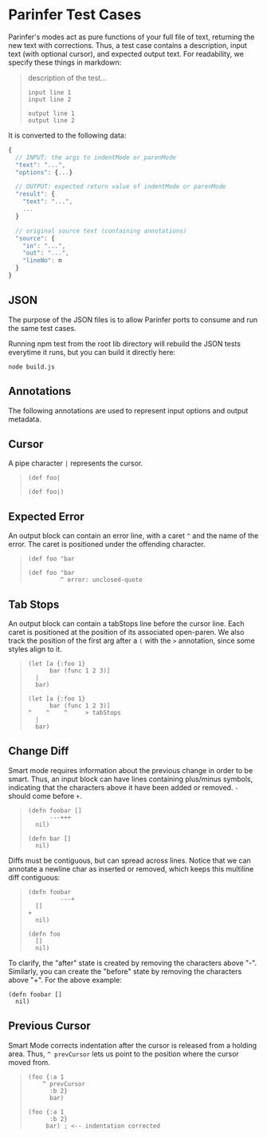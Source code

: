 # Parinfer Test Cases

Parinfer's modes act as pure functions of your full file of text, returning the
new text with corrections.  Thus, a test case contains a description, input
text (with optional cursor), and expected output text. For readability, we
specify these things in markdown:

> description of the test...
>
> ```in
> input line 1
> input line 2
> ```
>
> ```out
> output line 1
> output line 2
> ```

It is converted to the following data:

```js
{
  // INPUT: the args to indentMode or parenMode
  "text": "...",
  "options": {...}

  // OUTPUT: expected return value of indentMode or parenMode
  "result": {
    "text": "...",
    ...
  }

  // original source text (containing annotations)
  "source": {
    "in": "...",
    "out": "...",
    "lineNo": n
  }
}
```

## JSON

The purpose of the JSON files is to allow Parinfer ports to consume and run the
same test cases.

Running npm test from the root lib directory will rebuild the JSON tests
everytime it runs, but you can build it directly here:

```
node build.js
```

## Annotations

The following annotations are used to represent input options and output
metadata.

## Cursor

A pipe character `|` represents the cursor.

> ```in
> (def foo|
> ```
>
> ```out
> (def foo|)
> ```

## Expected Error

An output block can contain an error line, with a caret `^` and the name
of the error.  The caret is positioned under the offending character.

> ```in
> (def foo "bar
> ```
>
> ```out
> (def foo "bar
>          ^ error: unclosed-quote
> ```

## Tab Stops

An output block can contain a tabStops line before the cursor line. Each caret
is positioned at the position of its associated open-paren. We also track the
position of the first arg after a `(` with the `>` annotation, since some styles
align to it.

> ```in
> (let [a {:foo 1}
>       bar (func 1 2 3)]
>   |
>   bar)
> ```
>
> ```out
> (let [a {:foo 1}
>       bar (func 1 2 3)]
> ^    ^    ^     > tabStops
>   |
>   bar)
> ```

## Change Diff

Smart mode requires information about the previous change in order to be smart.
Thus, an input block can have lines containing plus/minus symbols, indicating
that the characters above it have been added or removed.  `-` should come before `+`.

> ```in
> (defn foobar []
>       ---+++
>   nil)
> ```
>
> ```out
> (defn bar []
>   nil)
> ```

Diffs must be contiguous, but can spread across lines.  Notice that we can
annotate a newline char as inserted or removed, which keeps this multiline
diff contiguous:

> ```in
> (defn foobar
>          ---+
>   []
> +
>   nil)
> ```
>
> ```out
> (defn foo
>   []
>   nil)
> ```

To clarify, the "after" state is created by removing the characters above "-".
Similarly, you can create the "before" state by removing the characters above "+".
For the above example:

```
(defn foobar []
  nil)
```

## Previous Cursor

Smart Mode corrects indentation after the cursor is released from a holding
area. Thus, `^ prevCursor` lets us point to the position where the cursor moved
from.

> ```in
> (foo {:a 1
>     ^ prevCursor
>       :b 2}
>       bar)
> ```
>
> ```out
> (foo {:a 1
>       :b 2}
>      bar) ; <-- indentation corrected
> ```
